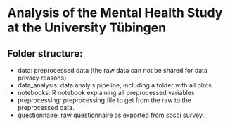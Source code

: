 # Analysis of the Mental Health Study at the University Tübingen

## Folder structure:
- data: preprocessed data (the raw data can not be shared for data privacy reasons)
- data_analysis: data analyis pipeline, including a folder with all plots.
- notebooks: R notebook explaining all preprocessed variables
- preprocessing: preprocessing file to get from the raw to the preprocessed data.
- questionnaire: raw questionnaire as exported from sosci survey.
